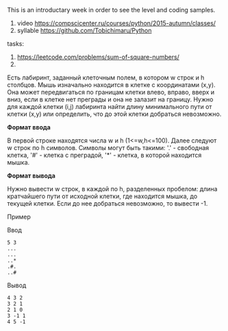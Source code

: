 This is an introductary week in order to see the level and coding samples. 

1. video https://compscicenter.ru/courses/python/2015-autumn/classes/ 
2. syllable https://github.com/Tobichimaru/Python

tasks:
1. https://leetcode.com/problems/sum-of-square-numbers/
2. 
Есть лабиринт, заданный клеточным полем, в котором w строк и h столбцов. Мышь изначально находится в клетке с координатами (x,y). Она может передвигаться по границам клетки влево, вправо, вверх и вниз, если в клетке нет преграды и она не залазит на границу. Нужно для каждой клетки (i,j) лабиринта найти длину минимального пути от клетки (x,y) или определить, что до этой клетки добраться невозможно.

**Формат ввода**

В первой строке находятся числа w и h (1<=w,h<=100). Далее следуют w строк по h символов. Символы могут быть такими: '.' - свободная клетка, '#' - клетка с преградой, '*' - клетка, в которой находится мышка.

**Формат вывода**

Нужно вывести w строк, в каждой по h, разделенных пробелом: длина кратчайшего пути от исходной клетки, где находится мышка, до текущей клетки. Если до нее добраться невозможно, то вывести -1.

Пример

Ввод
```
5 3
...
...
..*
.#.
..#
```

Вывод
```
4 3 2
3 2 1
2 1 0
3 -1 1
4 5 -1
```
